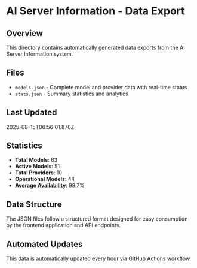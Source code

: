 # AI Server Information - Data Export

## Overview
This directory contains automatically generated data exports from the AI Server Information system.

## Files
- `models.json` - Complete model and provider data with real-time status
- `stats.json` - Summary statistics and analytics

## Last Updated
2025-08-15T06:56:01.870Z

## Statistics
- **Total Models**: 63
- **Active Models**: 51
- **Total Providers**: 10
- **Operational Models**: 44
- **Average Availability**: 99.7%

## Data Structure
The JSON files follow a structured format designed for easy consumption by the frontend application and API endpoints.

## Automated Updates
This data is automatically updated every hour via GitHub Actions workflow.
